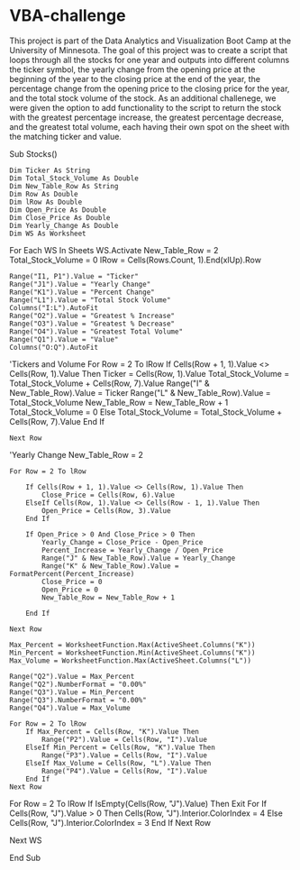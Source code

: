 # VBA-challenge

This project is part of the Data Analytics and Visualization Boot Camp at the University of Minnesota. The goal of this project was to create a script that loops through all the stocks for one year and outputs into different columns the ticker symbol, the yearly change from the opening price at the beginning of the year to the closing price at the end of the year, the percentage change from the opening price to the closing price for the year, and the total stock volume of the stock. As an additional challenege, we were given the option to add functionality to the script to return the stock with the greatest percentage increase, the greatest percentage decrease, and the greatest total volume, each having their own spot on the sheet with the matching ticker and value.

Sub Stocks()

    Dim Ticker As String
    Dim Total_Stock_Volume As Double
    Dim New_Table_Row As String
    Dim Row As Double
    Dim lRow As Double
    Dim Open_Price As Double
    Dim Close_Price As Double
    Dim Yearly_Change As Double
    Dim WS As Worksheet
         
   For Each WS In Sheets
    WS.Activate
    New_Table_Row = 2
    Total_Stock_Volume = 0
    lRow = Cells(Rows.Count, 1).End(xlUp).Row
   
    Range("I1, P1").Value = "Ticker"
    Range("J1").Value = "Yearly Change"
    Range("K1").Value = "Percent Change"
    Range("L1").Value = "Total Stock Volume"
    Columns("I:L").AutoFit
    Range("O2").Value = "Greatest % Increase"
    Range("O3").Value = "Greatest % Decrease"
    Range("O4").Value = "Greatest Total Volume"
    Range("Q1").Value = "Value"
    Columns("O:Q").AutoFit
   
    
    
'Tickers and Volume
    For Row = 2 To lRow
        If Cells(Row + 1, 1).Value <> Cells(Row, 1).Value Then
            Ticker = Cells(Row, 1).Value
            Total_Stock_Volume = Total_Stock_Volume + Cells(Row, 7).Value
            Range("I" & New_Table_Row).Value = Ticker
            Range("L" & New_Table_Row).Value = Total_Stock_Volume
            New_Table_Row = New_Table_Row + 1
            Total_Stock_Volume = 0
        Else
            Total_Stock_Volume = Total_Stock_Volume + Cells(Row, 7).Value
        End If
        
    Next Row
    
    
'Yearly Change
    New_Table_Row = 2
            
    For Row = 2 To lRow
        
        If Cells(Row + 1, 1).Value <> Cells(Row, 1).Value Then
            Close_Price = Cells(Row, 6).Value
        ElseIf Cells(Row, 1).Value <> Cells(Row - 1, 1).Value Then
            Open_Price = Cells(Row, 3).Value
        End If
                
        If Open_Price > 0 And Close_Price > 0 Then
            Yearly_Change = Close_Price - Open_Price
            Percent_Increase = Yearly_Change / Open_Price
            Range("J" & New_Table_Row).Value = Yearly_Change
            Range("K" & New_Table_Row).Value = FormatPercent(Percent_Increase)
            Close_Price = 0
            Open_Price = 0
            New_Table_Row = New_Table_Row + 1
                    
        End If
      
    Next Row
   
    Max_Percent = WorksheetFunction.Max(ActiveSheet.Columns("K"))
    Min_Percent = WorksheetFunction.Min(ActiveSheet.Columns("K"))
    Max_Volume = WorksheetFunction.Max(ActiveSheet.Columns("L"))
    
    Range("Q2").Value = Max_Percent
    Range("Q2").NumberFormat = "0.00%"
    Range("Q3").Value = Min_Percent
    Range("Q3").NumberFormat = "0.00%"
    Range("Q4").Value = Max_Volume
    
    For Row = 2 To lRow
        If Max_Percent = Cells(Row, "K").Value Then
            Range("P2").Value = Cells(Row, "I").Value
        ElseIf Min_Percent = Cells(Row, "K").Value Then
            Range("P3").Value = Cells(Row, "I").Value
        ElseIf Max_Volume = Cells(Row, "L").Value Then
            Range("P4").Value = Cells(Row, "I").Value
        End If
    Next Row
   
   For Row = 2 To lRow
        If IsEmpty(Cells(Row, "J").Value) Then Exit For
        If Cells(Row, "J").Value > 0 Then
            Cells(Row, "J").Interior.ColorIndex = 4
        Else
            Cells(Row, "J").Interior.ColorIndex = 3
        End If
    Next Row
    
  Next WS

    

End Sub
